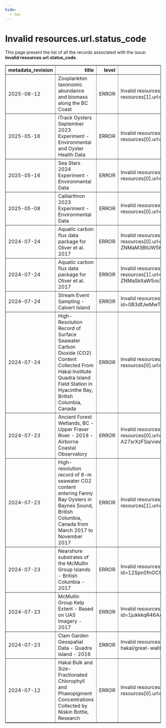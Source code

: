 ```yaml
---
hide:
  - toc
---
```

# Invalid resources.url.status_code

This page present the list of all the records associated with the issue: **Invalid resources.url.status_code**.

<table border="1" class="dataframe table table-striped table-hover table-sm" id="issues_table">
  <thead>
    <tr style="text-align: right;">
      <th>metadata_revision</th>
      <th>title</th>
      <th>level</th>
      <th>message</th>
    </tr>
  </thead>
  <tbody>
    <tr>
      <td>2025-08-12</td>
      <td>Zooplankton taxonomic abundance and biomass along the BC Coast</td>
      <td>ERROR</td>
      <td>Invalid resources.url.status_code: 404 for resources[1].url=https://github.com/HakaiInstitute/hakai-zooplankton-microscopy-dataset</td>
    </tr>
    <tr>
      <td>2025-05-16</td>
      <td>iTrack Oysters September 2023 Experiment - Environmental and Oyster Health Data</td>
      <td>ERROR</td>
      <td>Invalid resources.url.status_code: 404 for resources[0].url=https://github.com/HakaiInstitute/hakai-wetlab-itracksept2023</td>
    </tr>
    <tr>
      <td>2025-05-16</td>
      <td>Sea Stars 2024 Experiment - Environmental Data</td>
      <td>ERROR</td>
      <td>Invalid resources.url.status_code: 404 for resources[0].url=https://github.com/HakaiInstitute/hakai-wetlab-seastars2024</td>
    </tr>
    <tr>
      <td>2025-05-08</td>
      <td>Calliarthron 2023 Experiment - Environmental Data</td>
      <td>ERROR</td>
      <td>Invalid resources.url.status_code: 404 for resources[0].url=https://github.com/HakaiInstitute/hakai-wetlab-calliarthron2023</td>
    </tr>
    <tr>
      <td>2024-07-24</td>
      <td>Aquatic carbon flux data package for Oliver et al. 2017</td>
      <td>ERROR</td>
      <td>Invalid resources.url.status_code: 401 for resources[0].url=https://drive.google.com/a/hakai.org/file/d/0Byed_WX-ZNMaM3BtUW5KQ2ZtLW8/view?usp=sharing</td>
    </tr>
    <tr>
      <td>2024-07-24</td>
      <td>Aquatic carbon flux data package for Oliver et al. 2017</td>
      <td>ERROR</td>
      <td>Invalid resources.url.status_code: 401 for resources[1].url=https://drive.google.com/a/hakai.org/file/d/0Byed_WX-ZNMaSkItaW5ocTY4UjQ/view?usp=sharing</td>
    </tr>
    <tr>
      <td>2024-07-24</td>
      <td>Stream Event Sampling - Calvert Island</td>
      <td>ERROR</td>
      <td>Invalid resources.url.status_code: 404 for resources[1].url=https://drive.google.com/open?id=0B3dfJwMwT2k4RzNYOGFUcFNpUms</td>
    </tr>
    <tr>
      <td>2024-07-24</td>
      <td>High-Resolution Record of Surface Seawater Carbon Dioxide (CO2) Content Collected From Hakai Institute Quadra Island Field Station in Hyacinthe Bay, British Columbia, Canada</td>
      <td>ERROR</td>
      <td>Invalid resources.url.status_code: 502 for resources[0].url=https://catalogue.hakai.org/erddap/tabledap/HakaiQuadraBoLResearch.html</td>
    </tr>
    <tr>
      <td>2024-07-23</td>
      <td>Ancient Forest Wetlands, BC - Upper Fraser River - 2019 - Airborne Coastal Observatory</td>
      <td>ERROR</td>
      <td>Invalid resources.url.status_code: 401 for resources[0].url=https://drive.google.com/file/d/1w7TLX1RIP6F6S_inRKU3x-A27srXzFSa/view?usp=sharing</td>
    </tr>
    <tr>
      <td>2024-07-23</td>
      <td>High-resolution record of 8-m seawater CO2 content entering Fanny Bay Oysters in Baynes Sound, British Columbia, Canada from March 2017 to November 2017</td>
      <td>ERROR</td>
      <td>Invalid resources.url.status_code: 401 for resources[1].url=https://drive.google.com/file/d/12FLUjCgtid772zCGwf322CIGkoNbReug/view</td>
    </tr>
    <tr>
      <td>2024-07-23</td>
      <td>Nearshore substrates of the McMullin Group Islands - British Columbia - 2017</td>
      <td>ERROR</td>
      <td>Invalid resources.url.status_code: 404 for resources[1].url=https://drive.google.com/open?id=12Spn0fnOC91dLOahgcf94_lrELHvXFX6</td>
    </tr>
    <tr>
      <td>2024-07-23</td>
      <td>McMullin Group Kelp Extent - Based on UAS Imagery - 2017</td>
      <td>ERROR</td>
      <td>Invalid resources.url.status_code: 404 for resources[1].url=https://drive.google.com/open?id=1jukkkqR46AAO14Q80XMWzwojRotSkuYS</td>
    </tr>
    <tr>
      <td>2024-07-23</td>
      <td>Clam Garden Geospatial Data - Quadra Island - 2016</td>
      <td>ERROR</td>
      <td>Invalid resources.url.status_code: 404 for resources[1].url=https://www.hakai.org/blog/life-at-hakai/great-walls-quadra</td>
    </tr>
    <tr>
      <td>2024-07-12</td>
      <td>Hakai Bulk and Size-Fractionated Chlorophyll and Phaeopigment Concentrations Collected by Niskin Bottle, Research</td>
      <td>ERROR</td>
      <td>Invalid resources.url.status_code: timeout for resources[0].url=http://docs.turnerdesigns.com/t2/doc/manuals/998-7210.pdf</td>
    </tr>
  </tbody>
</table>

<script>
  document.addEventListener("DOMContentLoaded", function() {
    $(document).ready(function () {$("#issues_table").DataTable()});
  });
</script>